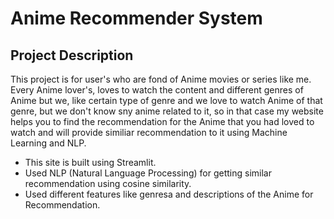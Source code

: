 # Anime Recommender System

## Project Description

This project is for user's who are fond of Anime movies or series like me. Every Anime lover's, loves to watch the content and different genres of Anime but we, like certain type of genre and we love to watch Anime of that genre, but we don't know sny anime related to it, so in that case my website helps you to find the recommendation for the Anime that you had loved to watch and will provide similiar recommendation to it using Machine Learning and NLP.

- This site is built using Streamlit.
- Used NLP (Natural Language Processing) for getting similar recommendation using cosine similarity.
- Used different features like genresa and descriptions of the Anime for Recommendation.
